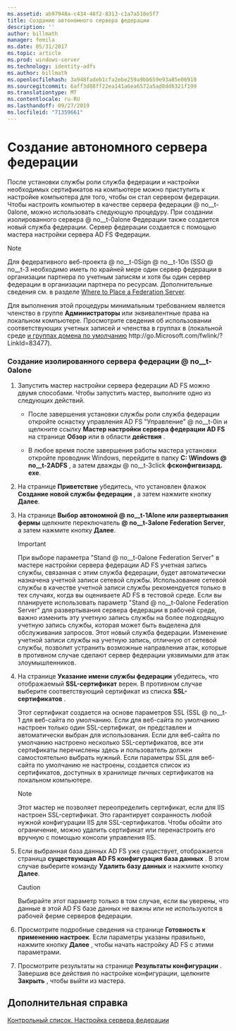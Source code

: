 ```yaml
---
ms.assetid: ab97948a-c434-48f2-8313-c1a7a518e5f7
title: Создание автономного сервера федерации
description: ''
author: billmath
manager: femila
ms.date: 05/31/2017
ms.topic: article
ms.prod: windows-server
ms.technology: identity-adfs
ms.author: billmath
ms.openlocfilehash: 3a948fadeb1cfa2ebe259a9bb659e93a85e06910
ms.sourcegitcommit: 6aff3d88ff22ea141a6ea6572a5ad8dd6321f199
ms.translationtype: MT
ms.contentlocale: ru-RU
ms.lasthandoff: 09/27/2019
ms.locfileid: "71359661"
---
```

# <a name="create-a-stand-alone-federation-server"></a>Создание автономного сервера федерации

После установки службы роли служба федерации и настройки необходимых сертификатов на компьютере можно приступить к настройке компьютера для того, чтобы он стал сервером федерации. Чтобы настроить компьютер в качестве сервера федерации @ no__t-0alone, можно использовать следующую процедуру. При создании изолированного сервера @ no__t-0alone Федерации также создается новый служба федерации. Сервер федерации создается с помощью мастера настройки сервера AD FS Федерации.  
  
> [!NOTE]  
> Для федеративного веб-проекта @ no__t-0Sign @ no__t-1On \(SSO @ no__t-3 необходимо иметь по крайней мере один сервер федерации в организации партнера по учетным записям и хотя бы один сервер федерации в организации партнера по ресурсам. Дополнительные сведения см. в разделе [Where to Place a Federation Server](https://technet.microsoft.com/library/dd807127.aspx).  
  
Для выполнения этой процедуры минимальным требованием является членство в группе **Администраторы** или эквивалентные права на локальном компьютере.  Просмотрите сведения об использовании соответствующих учетных записей и членства в группах в \(локальной среде [и группах домена по умолчанию](https://go.microsoft.com/fwlink/?LinkId=83477) http:\/\/go.Microsoft.com\/fwlink\/? LinkId\=83477\).   
  
### <a name="to-create-a-stand-alone-federation-server"></a>Создание изолированного сервера федерации @ no__t-0alone  
  
1.  Запустить мастер настройки сервера федерации AD FS можно двумя способами. Чтобы запустить мастер, выполните одно из следующих действий.  
  
    -   После завершения установки службы роли служба федерации откройте оснастку управления AD FS "Управление" @ no__t-0in и щелкните ссылку **Мастер настройки сервера федерации AD FS** на странице **Обзор** или в области **действия** .  
  
    -   В любое время после завершения работы мастера установки откройте проводник Windows, перейдите в папку **C: \\Windows @ no__t-2ADFS** , а затем дважды @ no__t-3click **фсконфигвизард. exe**.  
  
2.  На странице **Приветствие** убедитесь, что установлен флажок **Создание новой службы федерации** , а затем нажмите кнопку **Далее**.  
  
3.  На странице **Выбор автономной @ no__t-1Alone или развертывания фермы** щелкните переключатель **@ no__t-3alone Federation Server**, а затем нажмите кнопку **Далее**.  
  
    > [!IMPORTANT]  
    > При выборе параметра "Stand @ no__t-0alone Federation Server" в мастере настройки сервера федерации AD FS учетная запись службы, связанная с этим служба федерации, будет автоматически назначена учетной записи сетевой службы. Использование сетевой службы в качестве учетной записи службы рекомендуется только в тех случаях, когда вы оцениваете AD FS в тестовой среде. Если вы планируете использовать параметр "Stand @ no__t-0alone Federation Server" для развертывания сервера федерации в рабочей среде, важно изменить эту учетную запись службы на более подходящую учетную запись службы, которая может быть выделена для обслуживания запросов. Этот новый служба федерации. Изменение учетной записи службы на учетную запись, отличную от сетевой службы, позволит устранить возможные направления атак, которые в противном случае сделают сервер федерации уязвимыми для атак злоумышленников.  
  
4.  На странице **Указание имени службы федерации** убедитесь, что отображаемый **SSL-сертификат** верен. В противном случае выберите соответствующий сертификат из списка **SSL-сертификатов** .  
  
    Этот сертификат создается на основе параметров SSL \(SSL @ no__t-1 для веб-сайта по умолчанию. Если для веб-сайта по умолчанию настроен только один SSL-сертификат, он представлен и автоматически выбран для использования. Если для веб-сайта по умолчанию настроено несколько SSL-сертификатов, все эти сертификаты перечислены здесь и пользователь должен самостоятельно выбрать нужный. Если параметры SSL для веб-сайта по умолчанию не настроены, создается список из сертификатов, доступных в хранилище личных сертификатов на локальном компьютере.  
  
    > [!NOTE]  
    > Этот мастер не позволяет переопределить сертификат, если для IIS настроен SSL-сертификат. Это гарантирует сохранность любой нужной конфигурации IIS для SSL-сертификатов. Чтобы обойти это ограничение, можно удалить сертификат или перенастроить его вручную с помощью консоли управления IIS.  
  
5.  Если выбранная база данных AD FS уже существует, отображается страница **существующая AD FS конфигурация база данных** . В этом случае выберите команду **Удалить базу данных** и нажмите кнопку **Далее**.  
  
    > [!CAUTION]  
    > Выбирайте этот параметр только в том случае, если вы уверены, что данные в этой AD FS базе данных не важны или не используются в рабочей ферме серверов федерации.  
  
6.  Просмотрите подробные сведения на странице **Готовность к применению настроек**. Если параметры указаны правильно, нажмите кнопку **Далее** , чтобы начать настройку AD FS с этими параметрами.  
  
7.  Просмотрите результаты на странице **Результаты конфигурации** . Завершив все действия по настройке конфигурации, щелкните **Закрыть**  , чтобы выйти из мастера.  
  
## <a name="additional-references"></a>Дополнительная справка  
[Контрольный список. Настройка сервера федерации](Checklist--Setting-Up-a-Federation-Server.md)  
  

